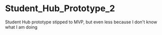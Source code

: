 # Student_Hub_Prototype_2
Student Hub prototype stipped to MVP, but even less because I don't know what I am doing

